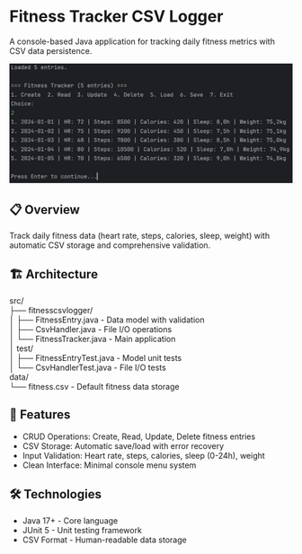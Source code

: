 # Fitness Tracker CSV Logger

A console-based Java application for tracking daily fitness metrics with CSV data persistence.

<div align="center">
  <img src="img/FitnessTracker.jpg" alt="Fitness Tracker Interface" width="800"/>
</div>

## 📋 Overview

Track daily fitness data (heart rate, steps, calories, sleep, weight) with automatic CSV storage and comprehensive validation.

## 🏗️ Architecture

src/   
├── fitnesscsvlogger/  
│   ├── FitnessEntry.java       - Data model with validation  
│   ├── CsvHandler.java         - File I/O operations  
│   └── FitnessTracker.java     - Main application  
│   test/  
│   ├── FitnessEntryTest.java   - Model unit tests  
│   └── CsvHandlerTest.java     - File I/O tests  
data/  
└── fitness.csv                 - Default fitness data storage

## 🚀 Features

- CRUD Operations: Create, Read, Update, Delete fitness entries  
- CSV Storage: Automatic save/load with error recovery  
- Input Validation: Heart rate, steps, calories, sleep (0-24h), weight  
- Clean Interface: Minimal console menu system  

## 🛠️ Technologies

- Java 17+ - Core language  
- JUnit 5 - Unit testing framework  
- CSV Format - Human-readable data storage  
